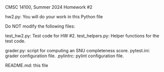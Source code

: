 CMSC 14100,
Summer 2024
Homework #2

hw2.py: You will do your work in this Python file

Do NOT modify the following files:

  test_hw2.py: Test code for HW #2.
  test_helpers.py: Helper functions for the test code.

  grader.py: script for computing an SNU completeness score.
  pytest.ini: grader configuration file.
  .pylintrc: pylint configuration file.

README.md: this file
